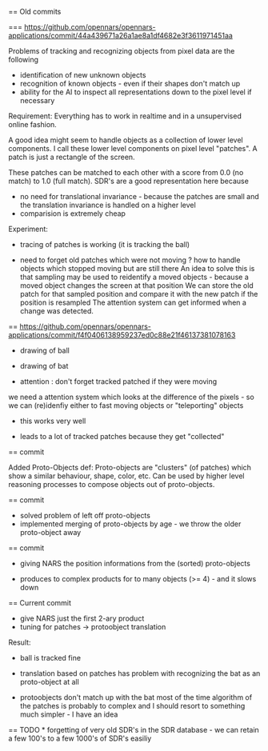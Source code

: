 == Old commits

=== https://github.com/opennars/opennars-applications/commit/44a439671a26a1ae8a1df4682e3f3611971451aa

Problems of tracking and recognizing objects from pixel data are the following
 * identification of new unknown objects
 * recognition of known objects - even if their shapes don't match up
 * ability for the AI to inspect all representations down to the pixel level if necessary

Requirement: Everything has to work in realtime and in a unsupervised online fashion.

A good idea might seem to handle objects as a collection of lower level components.
I call these lower level components on pixel level "patches".
A patch is just a rectangle of the screen.

These patches can be matched to each other with a score from 0.0 (no match) to 1.0 (full match).
SDR's are a good representation here because
* no need for translational invariance - because the patches are small and the translation invariance is handled on a higher level
* comparision is extremely cheap


Experiment:
+ tracing of patches is working (it is tracking the ball)
- need to forget old patches which were not moving
  ? how to handle objects which stopped moving but are still there
    An idea to solve this is that sampling may be used to reidentify a moved objects - because a moved object changes the screen at that position
    We can store the old patch for that sampled position and compare it with the new patch if the position is resampled
       The attention system can get informed when a change was detected.

== https://github.com/opennars/opennars-applications/commit/f4f0406138959237ed0c88e21f46137381078163

* drawing of ball
* drawing of bat

* attention : don't forget tracked patched if they were moving

we need a attention system which looks at the difference of the pixels - so we can (re)idenfiy either to fast moving objects or "teleporting" objects
+ this works very well
- leads to a lot of tracked patches because they get "collected"

== commit

Added Proto-Objects
def: Proto-objects are "clusters" (of patches) which show a similar behaviour, shape, color, etc.
Can be used by higher level reasoning processes to compose objects out of proto-objects.


== commit

* solved problem of left off proto-objects
* implemented merging of proto-objects by age - we throw the older proto-object away

== commit

* giving NARS the position informations from the (sorted) proto-objects
- produces to complex products for to many objects (>= 4) - and it slows down

== Current commit

* give NARS just the first 2-ary product
* tuning for patches -> protoobject translation

Result:
+ ball is tracked fine
- translation based on patches has problem with recognizing the bat as an proto-object at all


- protoobjects don't match up with the bat most of the time
  algorithm of the patches is probably to complex and I should resort to something much simpler - I have an idea

== TODO
    * forgetting of very old SDR's in the SDR database - we can retain a few 100's to a few 1000's of SDR's easiliy
